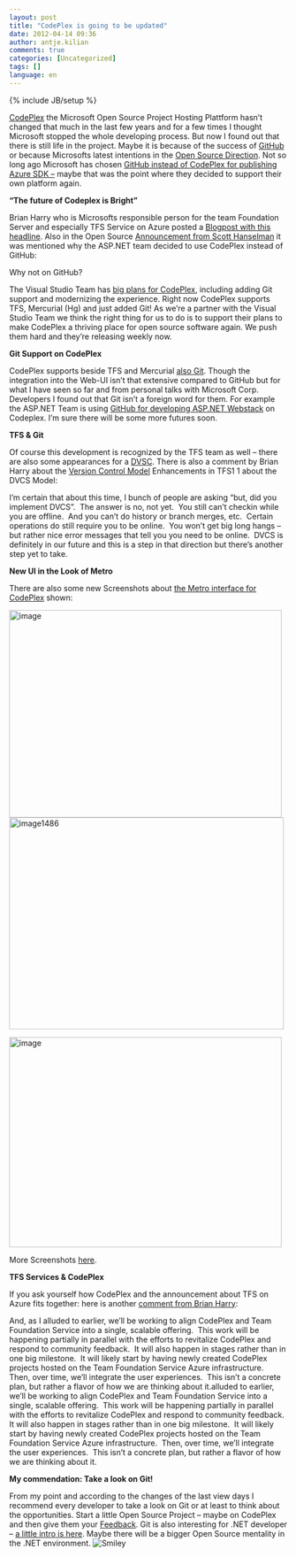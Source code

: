 ```yaml
---
layout: post
title: "CodePlex is going to be updated"
date: 2012-04-14 09:36
author: antje.kilian
comments: true
categories: [Uncategorized]
tags: []
language: en
---
```

{% include JB/setup %}
&nbsp;

<a href="http://codeplex.com/">CodePlex</a> the Microsoft Open Source Project Hosting Plattform hasn’t changed that much in the last few years and for a few times I thought Microsoft stopped the whole developing process. But now I found out that there is still life in the project. Maybe it is because of the success of <a href="http://github.com/">GitHub</a> or because Microsofts latest intentions in the <a href="{{BASE_PATH}}/2012/03/29/der-asp-net-webstack-ist-open-source/">Open Source Direction</a>. Not so long ago Microsoft has chosen <a href="{{BASE_PATH}}/2011/12/12/windows-azure-sdk-fr-node-js-co-und-das-auf-github/">GitHub instead of CodePlex for publishing Azure SDK –</a> maybe that was the point where they decided to support their own platform again.

<strong>“The future of Codeplex is Bright”</strong>

Brian Harry who is Microsofts responsible person for the team Foundation Server and especially TFS Service on Azure posted a <a href="http://blogs.msdn.com/b/bharry/archive/2012/03/22/the-future-of-codeplex-is-bright.aspx">Blogpost with this headline</a>. Also in the Open Source <a href="http://www.hanselman.com/blog/ASPNETMVC4ASPNETWebAPIAndASPNETWebPagesV2RazorNowAllOpenSourceWithContributions.aspx">Announcement from Scott Hanselman</a> it was mentioned why the ASP.NET team decided to use CodePlex instead of GitHub:

Why not on GitHub?

The Visual Studio Team has <a href="http://blogs.msdn.com/b/bharry/archive/2012/03/22/the-future-of-codeplex-is-bright.aspx">big plans for CodePlex</a>, including adding Git support and modernizing the experience. Right now CodePlex supports TFS, Mercurial (Hg) and just added Git! As we’re a partner with the Visual Studio Team we think the right thing for us to do is to support their plans to make CodePlex a thriving place for open source software again. We push them hard and they’re releasing weekly now.

<strong>Git Support on CodePlex</strong>

CodePlex supports beside TFS and Mercurial <a href="http://blogs.msdn.com/b/codeplex/archive/2012/03/21/git-commit-m-codeplex-now-supports-git.aspx">also Git</a>. Though the integration into the Web-UI isn’t that extensive compared to GitHub but for what I have seen so far and from personal talks with Microsoft Corp. Developers I found out that Git isn’t a foreign word for them. For example the ASP.NET Team is using <a href="http://aspnetwebstack.codeplex.com/SourceControl/list/changesets">GitHub for developing ASP.NET Webstack</a> on Codeplex. I’m sure there will be some more futures soon.

<strong>TFS &amp; Git</strong>

<strong> </strong>

Of course this development is recognized by the TFS team as well – there are also some appearances for a <a href="http://en.wikipedia.org/wiki/Distributed_revision_control">DVSC</a>. There is also a comment by Brian Harry about the <a href="http://blogs.msdn.com/b/bharry/archive/2011/08/02/version-control-model-enhancements-in-tfs-11.aspx">Version Control Model</a> Enhancements in TFS1 1 about the DVCS Model:

I’m certain that about this time, I bunch of people are asking “but, did you implement DVCS”.  The answer is no, not yet.  You still can’t checkin while you are offline.  And you can’t do history or branch merges, etc.  Certain operations do still require you to be online.  You won’t get big long hangs – but rather nice error messages that tell you you need to be online.  DVCS is definitely in our future and this is a step in that direction but there’s another step yet to take.

<strong>New UI in the Look of Metro </strong>

<strong> </strong>

There are also some new Screenshots about <a href="http://blogs.msdn.com/b/codeplex/archive/2012/03/30/new-codeplex-ui-coming-soon.aspx">the Metro interface for CodePlex</a> shown:

<img title="image" src="{{BASE_PATH}}/assets/wp-images-de/image_thumb658.png" border="0" alt="image" width="493" height="375" /><a href="{{BASE_PATH}}/assets/wp-images-en/image1486.png"><img style="background-image: none; padding-left: 0px; padding-right: 0px; display: inline; padding-top: 0px; border: 0px;" title="image1486" src="{{BASE_PATH}}/assets/wp-images-en/image1486_thumb.png" border="0" alt="image1486" width="497" height="383" /></a>

<img title="image" src="{{BASE_PATH}}/assets/wp-images-de/image_thumb659.png" border="0" alt="image" width="493" height="380" />

More Screenshots <a href="http://blogs.msdn.com/b/codeplex/archive/2012/03/30/new-codeplex-ui-coming-soon.aspx">here</a>.

<strong>TFS Services &amp; CodePlex</strong>

<strong> </strong>

If you ask yourself how CodePlex and the announcement about TFS on Azure fits together: here is another <a href="http://blogs.msdn.com/b/bharry/archive/2012/03/22/the-future-of-codeplex-is-bright.aspx">comment from Brian Harry</a>:

And, as I alluded to earlier, we’ll be working to align CodePlex and Team Foundation Service into a single, scalable offering.  This work will be happening partially in parallel with the efforts to revitalize CodePlex and respond to community feedback.  It will also happen in stages rather than in one big milestone.  It will likely start by having newly created CodePlex projects hosted on the Team Foundation Service Azure infrastructure.  Then, over time, we’ll integrate the user experiences.  This isn’t a concrete plan, but rather a flavor of how we are thinking about it.alluded to earlier, we’ll be working to align CodePlex and Team Foundation Service into a single, scalable offering.  This work will be happening partially in parallel with the efforts to revitalize CodePlex and respond to community feedback.  It will also happen in stages rather than in one big milestone.  It will likely start by having newly created CodePlex projects hosted on the Team Foundation Service Azure infrastructure.  Then, over time, we’ll integrate the user experiences.  This isn’t a concrete plan, but rather a flavor of how we are thinking about it.

<strong>My commendation: Take a look on Git!</strong>

<strong> </strong>

From my point and according to the changes of the last view days I recommend every developer to take a look on Git or at least to think about the opportunities. Start a little Open Source Project – maybe on CodePlex and then give them your <a href="http://codeplex.codeplex.com/workitem/list/basic">Feedback</a>. Git is also interesting for .NET developer – <a href="{{BASE_PATH}}/2011/08/05/einstieg-in-git-fr-net-entwickler/">a little intro is here</a>. Maybe there will be a bigger Open Source mentality in the .NET environment. <img class="wlEmoticon wlEmoticon-smile" style="border-style: none;" src="{{BASE_PATH}}/assets/wp-images-en/wlEmoticon-smile14.png" alt="Smiley" />
